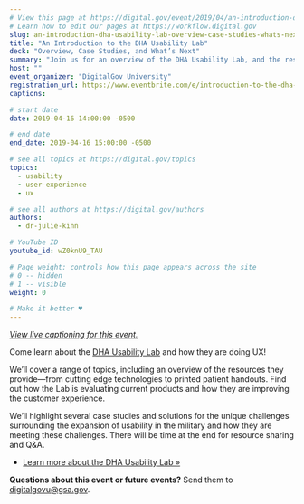 ```yaml
---
# View this page at https://digital.gov/event/2019/04/an-introduction-dha-usability-lab
# Learn how to edit our pages at https://workflow.digital.gov
slug: an-introduction-dha-usability-lab-overview-case-studies-whats-next
title: "An Introduction to the DHA Usability Lab"
deck: "Overview, Case Studies, and What’s Next"
summary: "Join us for an overview of the DHA Usability Lab, and the resources they provide to improve customer experience."
host: ""
event_organizer: "DigitalGov University"
registration_url: https://www.eventbrite.com/e/introduction-to-the-dha-usability-lab-overview-case-studies-whats-next-registration-59327626528
captions: 

# start date
date: 2019-04-16 14:00:00 -0500

# end date
end_date: 2019-04-16 15:00:00 -0500

# see all topics at https://digital.gov/topics
topics: 
  - usability
  - user-experience
  - ux

# see all authors at https://digital.gov/authors
authors: 
  - dr-julie-kinn

# YouTube ID
youtube_id: wZ0knU9_TAU

# Page weight: controls how this page appears across the site
# 0 -- hidden
# 1 -- visible
weight: 0

# Make it better ♥
---
```


_[View live captioning for this event.](https://www.captionedtext.com/client/event.aspx?EventID=3953012&CustomerID=321)_

Come learn about the [DHA Usability Lab](https://health.mil/About-MHS/OASDHA/Defense-Health-Agency/Operations/Clinical-Support-Division/Connected-Health/Usability-Lab) and how they are doing UX!

We’ll cover a range of topics, including an overview of the resources they provide—from cutting edge technologies to printed patient handouts. Find out how the Lab is evaluating current products and how they are improving the customer experience.

We’ll highlight several case studies and solutions for the unique challenges surrounding the expansion of usability in the military and how they are meeting these challenges. There will be time at the end for resource sharing and Q&A.

- [Learn more about the DHA Usability Lab »](https://health.mil/About-MHS/OASDHA/Defense-Health-Agency/Operations/Clinical-Support-Division/Connected-Health/Usability-Lab)

**Questions about this event or future events?** Send them to digitalgovu@gsa.gov.
